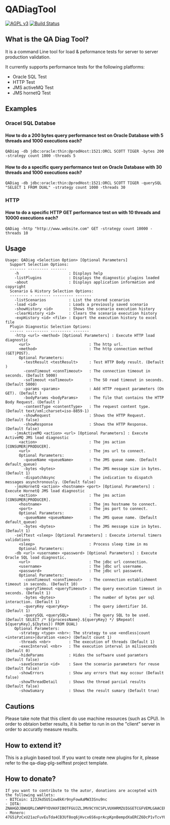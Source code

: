 # QADiagTool
[![AGPL v3](https://img.shields.io/badge/license-GPL%20v3-brightgreen.svg)](./LICENSE)
[![Build Status](https://travis-ci.com/matiello/QADiagTool.svg?branch=master)](https://travis-ci.com/matiello/QADiagTool)

## What is the QA Diag Tool?

It is a command Line tool for load & peformance tests for server to server production validation.

It currently supports performance tests for the following platforms:
* Oracle SQL Test
* HTTP Test
* JMS activeMQ Test
* JMS hornetQ Test

## Examples

### Oracel SQL Databse

#### How to do a 200 bytes query performance test on Oracle Database with 5 threads and 1000 executions each?
```QADiag -db jdbc:oracle:thin:@prodHost:1521:ORCL SCOTT TIGER -bytes 200 -strategy count 1000 -threads 5 ```

#### How to do a specific query performance test on Oracle Database with 30 threads and 1000 executions each?
```QADiag -db jdbc:oracle:thin:@prodHost:1521:ORCL SCOTT TIGER -querySQL "SELECT 1 FROM DUAL" -strategy count 1000 -threads 30```

### HTTP

#### How to do a specific HTTP GET performance test on with 10 threads and 10000 executions each?
```QADiag -http "http://www.website.com" GET -strategy count 10000 -threads 10```
    
## Usage
```
Usage: QADiag <Selection Option> [Optional Parameters]
  Support Selection Options:
  ------- --------- -------
    -h                      : Displays help
    -listPlugins            : Displays the diagnostic plugins loaded
    -about                  : Displays application information and copyright
  Scenario & History Selection Options:
  -------- - ------- --------- -------
    -listScenarios          : List the stored scenarios
    -load <id>              : Loads a previously saved scenario
    -showHistory <id>       : Shows the scenario execution history
    -clearHistory <id>      : Clears the scenario execution history
    -expHistory <id> <file> : Export the execution history to excel file
  Plugin Diagnostic Selection Options:
  ------ ---------- --------- -------
    -http <url> <method> [Optional Parameters] : Execute HTTP load diagnostic
      <url>                          : The http url.
      <method>                       : The http connection method (GET|POST).
      Optional Parameters:
        -testResult <testResult>     : Test HTTP Body result. (Default )
        -connTimeout <connTimeout>   : The connection timeout in seconds. (Default 5000)
        -soTimeout <soTimeout>       : The SO read timeout in seconds. (Default 5000)
        -params <params>             : Add HTTP request parameters (On GET). (Default )
        -bodyParams <bodyParams>     : The file that contains the HTTP Body Request. (Default )
        -contentType <contentType>   : The request content type. (Default text/xml;charset=iso-8859-1)
        -showRequest                 : Shows the HTTP Request. (Default false)
        -showResponse                : Shows the HTTP Response. (Default false)
    -jmsActiveMQ <action> <url> [Optional Parameters] : Execute ActiveMQ JMS load diagnostic
      <action>                       : The jms action [CONSUMER|PRODUCER].
      <url>                          : The jms url to connect.
      Optional Parameters:
        -queueName <queueName>       : The JMS queue name. (Default default_queue)
        -bytes <bytes>               : The JMS message size in bytes. (Default 1)
        -dispatchAsync               : The indication to dispatch messages asynchronously. (Default false)
    -jmsHornetQ <action> <hostname> <port> [Optional Parameters] : Execute HornetQ JMS load diagnostic
      <action>                       : The jms action [CONSUMER|PRODUCER].
      <hostname>                     : The jms hostname to connect.
      <port>                         : The jms port to connect.
      Optional Parameters:
        -queueName <queueName>       : The JMS queue name. (Default default_queue)
        -bytes <bytes>               : The JMS message size in bytes. (Default 1)
    -selftest <sleep> [Optional Parameters] : Execute internal timers validations
      <sleep>                        : Process sleep time in ms
      Optional Parameters:
    -db <url> <username> <password> [Optional Parameters] : Execute Oracle SQL load diagnostic.
      <url>                          : The jdbc url connection.
      <username>                     : The jdbc url username.
      <password>                     : The jdbc url password.
      Optional Parameters:
        -connTimeout <connTimeout>   : The connection establishment timeout in seconds. (Default 10)
        -queryTimeout <queryTimeout> : The query execution timeout in seconds. (Default 1)
        -bytes <bytes>               : The number of bytes per sql interaction. (Default 1)
        -queryKey <queryKey>         : The query identifier Id. (Default 1)
        -querySQL <querySQL>         : The query SQL to be used. (Default SELECT /* ${processName}.${queryKey} */ $Repeat(
${queryKey},${bytes}) FROM DUAL)
    Optional Parameters:
      -strategy <type> <nbr>: The strategy to use <endless|count <interations>|duration <sec>) (Default count 1)
      -threads <nbr>        : The execution of threads (Default 1)
      -execInterval <nbr>   : The execution interval in miliseconds (Default 0)
      -hideParams           : Hides the software used paramters (Default false)
      -saveScenario <id>    : Save the scenario parameters for reuse (Default false)
      -showErrors           : Show any errors that may occour (Default false)
      -showThreadDetail     : Shows the thread parcial results (Default false)
      -showSumary           : Shows the result sumary (Default true)
```

## Cautions

Please take note that this client do use machine resources (such as CPU). In order to obtaion better results, it is better to run in on the "client" server in order to accuratly measure results.

## How to extend it?

This is a plugin based tool. If you want to create new plugins for it, please refer to the qa-diag-plg-selftest project template.

## How to donate?

```
If you want to contribute to the autor, donations are accepted with the following wallets: 
- BITCoin: 123JkdSUS1xw8kKr9nyFowAaMW33Snu9nc
- IOTA: ZNAHGDJBWUQRLCWNPFYDVHXFIBOTFGUJZLJMV9CYXCSPLVUXHRMZUIGGETCGFVEMLGAACERYXMASGKU9DOFEIGZSDW
- Monero: 47G5iPzCxU21azFuvEuTda4CB3Uf8oq6jHvcx6S6vprAcpKpnBempdXaERCZ6DcP1vTcvYQLxHopKBgKK3C8ieuESbtVL9B
```
